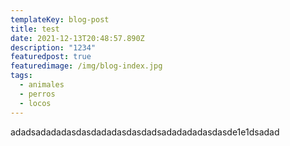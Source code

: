 ```yaml
---
templateKey: blog-post
title: test
date: 2021-12-13T20:48:57.890Z
description: "1234"
featuredpost: true
featuredimage: /img/blog-index.jpg
tags:
  - animales
  - perros
  - locos
---
```

adadsadadadasdasdadadasdasdadsadadadadasdasde1e1dsadad